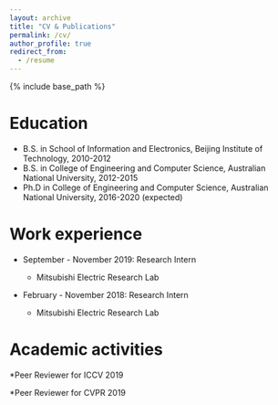 ```yaml
---
layout: archive
title: "CV & Publications"
permalink: /cv/
author_profile: true
redirect_from:
  - /resume
---
```


{% include base_path %}

Education
======
* B.S. in School of Information and Electronics, Beijing Institute of Technology, 2010-2012
* B.S. in College of Engineering and Computer Science, Australian National University, 2012-2015
* Ph.D in College of Engineering and Computer Science, Australian National University, 2016-2020
(expected)

Work experience
======
* September - November 2019: Research Intern
  * Mitsubishi Electric Research Lab

* February - November 2018: Research Intern
  * Mitsubishi Electric Research Lab
  

Academic activities
======
*Peer Reviewer for ICCV 2019

*Peer Reviewer for CVPR 2019

